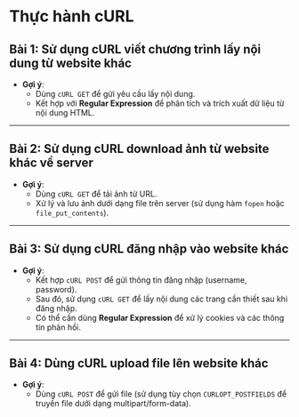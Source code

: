 # Thực hành cURL

## **Bài 1**: Sử dụng cURL viết chương trình lấy nội dung từ website khác
- **Gợi ý**:
  - Dùng `cURL GET` để gửi yêu cầu lấy nội dung.
  - Kết hợp với **Regular Expression** để phân tích và trích xuất dữ liệu từ nội dung HTML.

---

## **Bài 2**: Sử dụng cURL download ảnh từ website khác về server
- **Gợi ý**:
  - Dùng `cURL GET` để tải ảnh từ URL.
  - Xử lý và lưu ảnh dưới dạng file trên server (sử dụng hàm `fopen` hoặc `file_put_contents`).

---

## **Bài 3**: Sử dụng cURL đăng nhập vào website khác
- **Gợi ý**:
  - Kết hợp `cURL POST` để gửi thông tin đăng nhập (username, password).
  - Sau đó, sử dụng `cURL GET` để lấy nội dung các trang cần thiết sau khi đăng nhập.
  - Có thể cần dùng **Regular Expression** để xử lý cookies và các thông tin phản hồi.

---

## **Bài 4**: Dùng cURL upload file lên website khác
- **Gợi ý**:
  - Dùng `cURL POST` để gửi file (sử dụng tùy chọn `CURLOPT_POSTFIELDS` để truyền file dưới dạng multipart/form-data).
